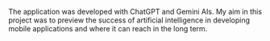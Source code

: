 The application was developed with ChatGPT and Gemini AIs. My aim in this project was to preview the success of artificial intelligence in developing mobile applications and where it can reach in the long term.
